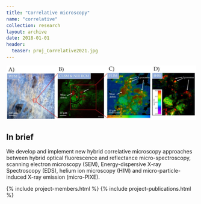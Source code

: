 ```yaml
---
title: "Correlative microscopy"
name: "correlative"
collection: research
layout: archive
date: 2018-01-01
header:
  teaser: proj_Correlative2021.jpg
---
```


![Correlative](/images/proj_Correlative2021.jpg)

In brief
--------
We develop and implement new hybrid correlative microscopy approaches between hybrid optical fluorescence and reflectance micro-spectroscopy, scanning electron microscopy (SEM), Energy-dispersive X-ray Spectroscopy (EDS), helium ion microscopy (HIM) and micro-particle-induced X-ray emission (micro-PIXE).


{% include project-members.html %}
{% include project-publications.html %}